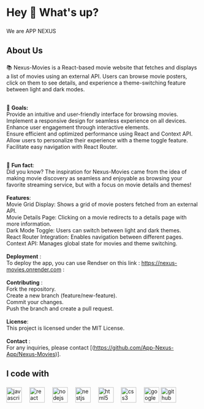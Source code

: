 <h1 align="left">Hey 👋 What's up?</h1>

###

<p align="left">We are APP NEXUS</p>

###

<h2 align="left">About Us</h2>

###

<p align="left">📚 Nexus-Movies is a React-based movie website that fetches and displays a list of movies using an external API. Users can browse movie posters, click on them to see details, and experience a theme-switching feature between light and dark modes.<br><br>

🎯 **Goals:** <br>Provide an intuitive and user-friendly interface for browsing movies.<br>Implement a responsive design for seamless experience on all devices.<br>Enhance user engagement through interactive elements.<br>Ensure efficient and optimized performance using React and Context API.<br>Allow users to personalize their experience with a theme toggle feature.<br>Facilitate easy navigation with React Router.<br><br>

🎲 **Fun fact**:<br>Did you know? The inspiration for Nexus-Movies came from the idea of making movie discovery as seamless and enjoyable as browsing your favorite streaming service, but with a focus on movie details and themes!<br><br>**Features**:<br>Movie Grid Display: Shows a grid of movie posters fetched from an external API.<br>Movie Details Page: Clicking on a movie redirects to a details page with more information.<br>Dark Mode Toggle: Users can switch between light and dark themes.<br>React Router Integration: Enables navigation between different pages.<br>Context API: Manages global state for movies and theme switching.<br><br>**Deployment** :<br>To deploy the app, you can use Rendser on this link : https://nexus-movies.onrender.com :<br><br>**Contributing** :<br>Fork the repository.<br>Create a new branch (feature/new-feature).<br>Commit your changes.<br>Push the branch and create a pull request.<br><br>**License**:<br>This project is licensed under the MIT License.<br><br>**Contact** :<br>For any inquiries, please contact [(https://github.com/App-Nexus-App/Nexus-Movies)].</p>

###

<h2 align="left">I code with</h2>

###

<div align="left">
  <img src="https://cdn.jsdelivr.net/gh/devicons/devicon/icons/javascript/javascript-original.svg" height="40" alt="javascript logo"  />
  <img width="12" />
  <img src="https://cdn.jsdelivr.net/gh/devicons/devicon/icons/react/react-original.svg" height="40" alt="react logo"  />
  <img width="12" />
  <img src="https://cdn.jsdelivr.net/gh/devicons/devicon/icons/nodejs/nodejs-original.svg" height="40" alt="nodejs logo"  />
  <img width="12" />
  <img src="https://cdn.jsdelivr.net/gh/devicons/devicon/icons/nestjs/nestjs-original.svg" height="40" alt="nestjs logo"  />
  <img width="12" />
  <img src="https://cdn.jsdelivr.net/gh/devicons/devicon/icons/html5/html5-original.svg" height="40" alt="html5 logo"  />
  <img width="12" />
  <img src="https://cdn.jsdelivr.net/gh/devicons/devicon/icons/css3/css3-original.svg" height="40" alt="css3 logo"  />
  <img width="12" />
  <img src="https://cdn.jsdelivr.net/gh/devicons/devicon/icons/google/google-original.svg" height="40" alt="google logo"  />
  <img src="https://cdn.jsdelivr.net/gh/devicons/devicon/icons/github/github-original.svg" height="40" alt="github logo"  />
</div>

###
